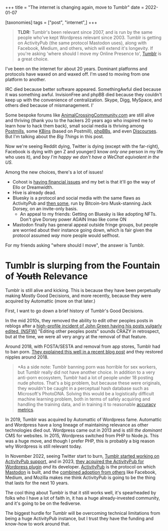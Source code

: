 +++
title = "The internet is changing again, move to Tumblr"
date = 2022-01-07

[taxonomies]
tags = ["post", "internet",]
+++


> **TLDR:** Tumblr's been relevant since 2007, and is run by the same people who've kept Wordpress relevant since 2003. Tumblr is getting on ActivityPub (the same protocol Mastodon uses), along with Facebook, Medium, and others, which will extend it's longevity. If you're asking 'where should I move my Online Presence to', [Tumblr](https://tumblr.com/) is a great choice.

I've been on the internet for about 20 years. Dominant platforms and protocols have waxed on and waxed off. I'm used to moving from one platform to another.

IRC died because better software appeared. SomethingAwful died because it was something awful. InvisionFree and phpBB died because they couldn't keep up with the convenience of centralization. Skype, Digg, MySpace, and others died because of mismanagement. I'

Some bespoke forums like [AnimalCrossingCommunity.com](http://www.animalcrossingcommunity.com/) are still alive and thriving (thank you to the hackers 20 years ago who inspired me to learn how to hack them back), small social media is thriving among [Postmills](https://postmill.xyz/), some [KBins](https://codeberg.org/Kbin/kbin-core/wiki) (based on Postmill), [phpBBs](https://www.phpbb.com/), and even [Discourses](https://www.discourse.org/). But I'm talking about the *Big Things* in this post.

Now we're seeing Reddit dying, Twitter is dying (except with the far-right), Facebook is dying with gen Z and younger(I know *only one* person in my life who uses it), and *boy I'm happy we don't have a WeChat equivalent in the US.*

Among the new choices, there's a lot of issues!

 - Cohost is [having financial issues](https://cohost.org/staff/post/1690393-h1-2023-financial-up#comments) and my bet is that it'll go the way of Ello or Dreamwidth.
 - Hive is already dead.
 - Bluesky is a protocol and social media with the same flaws as ActivityPub and [then some](https://chaos.social/@jonty/110307532009155432), run by Bitcoin-bro Musk-stanning Jack Dorsey, on an invite-only basis.
     - An appeal to my friends: Getting on Bluesky is like adopting NFTs. Don't give Dorsey power AGAIN lmao like come ON
 - Mastodon finally has general appeal outside fringe groups, but people are worried about their instance going down, which is fair given the protocol assumed *way* more people would selfhost.

For my friends asking "where should I move", the answer is Tumblr.


# Tumblr is slurping from the Fountain of ~~Youth~~ Relevance

Tumblr is still alive and kicking. This is because they have been perpetually making Mostly Good Decisions, and more recently, because they were acquired by Automattic (more on that later.)

First, I want to go down a brief history of Tumblr's Good Decisions.

In the mid 2010s, they removed the ability to edit other peoples posts in reblogs after a [high-profile incident of John Green having his posts vulgarly edited. (NSFW)](https://mosticonicposts.tumblr.com/post/186991785202/fishingboatproceeds) "Editing other peoples posts" sounds CRAZY in retrospect, but at the time, we were all very angry at the removal of that feature.

Around 2018, with FOSTA/SESTA and removal from app stores, Tumblr had to ban porn. [They explained this well in a recent blog post](https://www.tumblr.com/photomatt/696629352701493248/why-go-nuts-show-nuts-doesnt-work-in-2022) and they restored nipples around 2018. 

> *As a side note: Tumblr banning porn was horrible for sex workers, but Tumblr really did not have another choice. In addition to a very anti-porn ecosystem, Tumblr had a lot of people under 18 posting nude photos. That's a big problem, but because these were originals, they wouldn't be caught in a perceptual hash database such as Microsoft's PhotoDNA. Solving this would be a logistically difficult machine learning problem, both in terms of safely acquiring and handling the training data, and in training it to reasonable [accuracy metrics](https://en.wikipedia.org/wiki/Sensitivity_and_specificity). 


In 2019, Tumblr was acquired by Automattic of Wordpress fame. Automattic and Wordpress have a long lineage of maintaining relevance as other technologies died out. Wordpress came out in 2013 and is still *the dominant* CMS for websites. In 2015, Wordpress switched from PHP to Node.js. This was a huge move, and though I prefer PHP, this is probably a big reason why Wordpress is still relevant today.

In November 2022, seeing Twitter start to burn, [Tumblr started working on ActivityPub support](https://techcrunch.com/2022/11/21/tumblr-to-add-support-for-activitypub-the-social-protocol-powering-mastodon-and-other-apps/), and in 2023, [they acquired the ActivityPub for Wordpress plugin](https://techcrunch.com/2023/03/13/wordpress-com-owner-automattic-acquires-an-activitypub-plugin-so-blogs-can-join-the-fediverse/) *and* its developer. [ActivityPub](https://en.wikipedia.org/wiki/ActivityPub) is the protocol on which [Mastodon](https://en.wikipedia.org/wiki/Mastodon_(social_network)) is built, and the [combined adoption from others](https://www.theverge.com/2023/4/20/23689570/activitypub-protocol-standard-social-network) like Facebook, Medium, and Mozilla makes me think ActivityPub is going to be the thing that lasts for the next 10 years.

The cool thing about Tumblr is that it still works well, it's spearheaded by folks who I have a lot of faith in, it has a huge already-invested community, and it's going to be on the fediverse.

The biggest hurdle for Tumblr will be overcoming technical limitations from being a huge ActivityPub instance, but I trust they have the funding and know-how to work around that.
